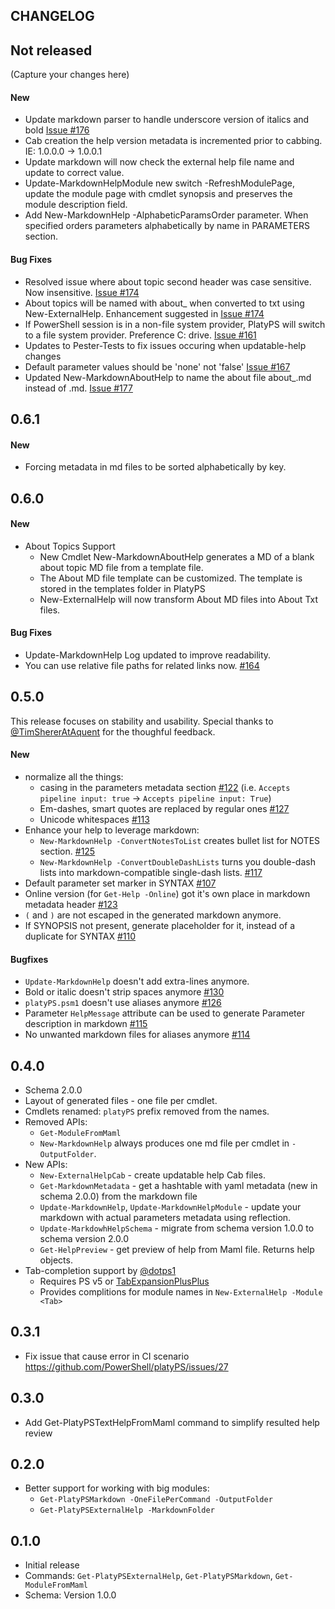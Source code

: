 CHANGELOG
-------------

## Not released

(Capture your changes here)

#### New
* Update markdown parser to handle underscore version of italics and bold [Issue #176](https://github.com/PowerShell/platyPS/issues/176)
* Cab creation the help version metadata is incremented prior to cabbing. IE: 1.0.0.0 -> 1.0.0.1
* Update markdown will now check the external help file name and update to correct value.
* Update-MarkdownHelpModule new switch -RefreshModulePage, update the module page with cmdlet synopsis and preserves the module description field.
* Add New-MarkdownHelp -AlphabeticParamsOrder parameter.
  When specified orders parameters alphabetically by name in PARAMETERS section.

#### Bug Fixes
* Resolved issue where about topic second header was case sensitive. Now insensitive. [Issue #174](https://github.com/PowerShell/platyPS/issues/174)
* About topics will be named with about_<Topic Name> when converted to txt using New-ExternalHelp. Enhancement suggested in [Issue #174](https://github.com/PowerShell/platyPS/issues/174)
* If PowerShell session is in a non-file system provider, PlatyPS will switch to a file system provider. Preference C: drive. [Issue #161](https://github.com/PowerShell/platyPS/issues/161)
* Updates to Pester-Tests to fix issues occuring when updatable-help changes
* Default parameter values should be 'none' not 'false' [Issue #167](https://github.com/PowerShell/platyPS/issues/167)
* Updated New-MarkdownAboutHelp to name the about file about_<AboutTopicName>.md instead of <AboutTopicName>.md. [Issue #177](https://github.com/PowerShell/PlatyPS/issues/177)

## 0.6.1

#### New
* Forcing metadata in md files to be sorted alphabetically by key.

## 0.6.0

#### New
* About Topics Support
  - New Cmdlet New-MarkdownAboutHelp generates a MD of a blank about topic MD file from a template file.
  - The About MD file template can be customized. The template is stored in the templates folder in PlatyPS
  - New-ExternalHelp will now transform About MD files into About Txt files.

#### Bug Fixes
* Update-MarkdownHelp Log updated to improve readability.
* You can use relative file paths for related links now. [#164](https://github.com/PowerShell/platyPS/issues/164)

## 0.5.0

This release focuses on stability and usability.
Special thanks to [@TimShererAtAquent](https://github.com/TimShererAtAquent) for the thoughful feedback.

#### New
* normalize all the things:
  - casing in the parameters metadata section [#122](https://github.com/PowerShell/platyPS/issues/122)
    (i.e. `Accepts pipeline input: true` -> `Accepts pipeline input: True`)
  - Em-dashes, smart quotes are replaced by regular ones [#127](https://github.com/PowerShell/platyPS/issues/127)
  - Unicode whitespaces [#113](https://github.com/PowerShell/platyPS/issues/113)
* Enhance your help to leverage markdown:
  - `New-MarkdownHelp -ConvertNotesToList` creates bullet list for NOTES section. [#125](https://github.com/PowerShell/platyPS/issues/125)
  - `New-MarkdownHelp -ConvertDoubleDashLists` turns you double-dash lists into markdown-compatible single-dash lists. [#117](https://github.com/PowerShell/platyPS/issues/117)
* Default parameter set marker in SYNTAX [#107](https://github.com/PowerShell/platyPS/issues/107)
* Online version (for `Get-Help -Online`) got it's own place in markdown metadata header [#123](https://github.com/PowerShell/platyPS/issues/123)
* `(` and `)` are not escaped in the generated markdown anymore.
* If SYNOPSIS not present, generate placeholder for it, instead of a duplicate for SYNTAX [#110](https://github.com/PowerShell/platyPS/issues/110)

#### Bugfixes

* `Update-MarkdownHelp` doesn't add extra-lines anymore.
* Bold or italic doesn't strip spaces anymore [#130](https://github.com/PowerShell/platyPS/issues/130)
* `platyPS.psm1` doesn't use aliases anymore [#126](https://github.com/PowerShell/platyPS/issues/126)
* Parameter `HelpMessage` attribute can be used to generate Parameter description in markdown [#115](https://github.com/PowerShell/platyPS/issues/115)
* No unwanted markdown files for aliases anymore [#114](https://github.com/PowerShell/platyPS/issues/114)

## 0.4.0

*   Schema 2.0.0
*   Layout of generated files - one file per cmdlet.
*   Cmdlets renamed: `platyPS` prefix removed from the names.
*   Removed APIs:
    -   `Get-ModuleFromMaml`
    -   `New-MarkdownHelp` always produces one md file per cmdlet in `-OutputFolder`.
*   New APIs:    
    -   `New-ExternalHelpCab` - create updatable help Cab files.
    -   `Get-MarkdownMetadata` - get a hashtable with yaml metadata (new in schema 2.0.0) from the markdown file
    -   `Update-MarkdownHelp`, `Update-MarkdownHelpModule` - update your markdown with actual parameters metadata using reflection. 
    -   `Update-MarkdowhHelpSchema` - migrate from schema version 1.0.0 to schema version 2.0.0
    -   `Get-HelpPreview` - get preview of help from Maml file. Returns help objects.
*   Tab-completion support by [@dotps1](https://github.com/dotps1)
    -    Requires PS v5 or [TabExpansionPlusPlus](https://github.com/lzybkr/TabExpansionPlusPlus)
    -    Provides complitions for module names in `New-ExternalHelp -Module <Tab>`

## 0.3.1

*   Fix issue that cause error in CI scenario https://github.com/PowerShell/platyPS/issues/27

## 0.3.0

*   Add Get-PlatyPSTextHelpFromMaml command to simplify resulted help review

## 0.2.0

*   Better support for working with big modules:
    *   `Get-PlatyPSMarkdown -OneFilePerCommand -OutputFolder`
    *   `Get-PlatyPSExternalHelp -MarkdownFolder`

## 0.1.0

*   Initial release
*   Commands: `Get-PlatyPSExternalHelp`, `Get-PlatyPSMarkdown`, `Get-ModuleFromMaml`
*   Schema: Version 1.0.0
